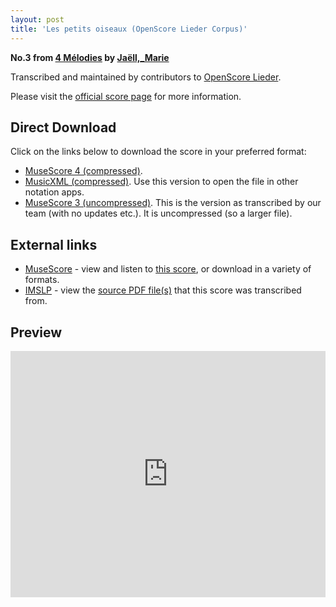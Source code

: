 ```yaml
---
layout: post
title: 'Les petits oiseaux (OpenScore Lieder Corpus)'
---
```


__No.3 from [4 Mélodies](https://fourscoreandmore.org/openscore/lieder/Jaëll,_Marie/4_Mélodies/) by [Jaëll,_Marie](https://fourscoreandmore.org/openscore/lieder/Jaëll,_Marie)__

Transcribed and maintained by contributors to [OpenScore Lieder].

Please visit the [official score page] for more information.

[official score page]: https://musescore.com/openscore-lieder-corpus/scores/5840072
[OpenScore Lieder]: https://musescore.com/openscore-lieder-corpus

## Direct Download

Click on the links below to download the score in your preferred format:
- [MuseScore 4 (compressed)](https://github.com/openscore/lieder/blob/main/scores/Jaëll,_Marie/4_Mélodies/3_Les_petits_oiseaux/lc5840072.mscz?raw=true).
- [MusicXML (compressed)](https://github.com/openscore/lieder/blob/main/scores/Jaëll,_Marie/4_Mélodies/3_Les_petits_oiseaux/lc5840072.mxl?raw=true). Use this version to open the file in other notation apps.
- [MuseScore 3 (uncompressed)](https://github.com/openscore/lieder/blob/main/scores/Jaëll,_Marie/4_Mélodies/3_Les_petits_oiseaux/lc5840072.mscx?raw=true). This is the version as transcribed by our team (with no updates etc.). It is uncompressed (so a larger file).

## External links

- [MuseScore] - view and listen to [this score][MuseScore], or download in a variety of formats.
- [IMSLP] - view the [source PDF file(s)][IMSLP] that this score was transcribed from.

[MuseScore]: https://musescore.com/score/5840072
[IMSLP]: https://imslp.org/wiki/Special:ReverseLookup/511349

## Preview

<iframe width="100%" height="394" src="https://musescore.com/openscore-lieder-corpus/scores/5840072/embed" frameborder="0" allowfullscreen allow="autoplay; fullscreen"></iframe>
